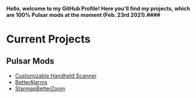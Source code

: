 #### Hello, welcome to my GitHub Profile! Here you'll find my projects, which are 100% Pulsar mods at the moment (Feb. 23rd 2021).####


# Current Projects


## Pulsar Mods
* [Customizable Handheld Scanner](https://github.com/craziness924/Customizable-Handheld-Scanner)
* [BetterAlarms](https://github.com/craziness924/BetterAlarms)
* [StarmapBetterZoom](https://github.com/craziness924/StarmapBetterZoom)









